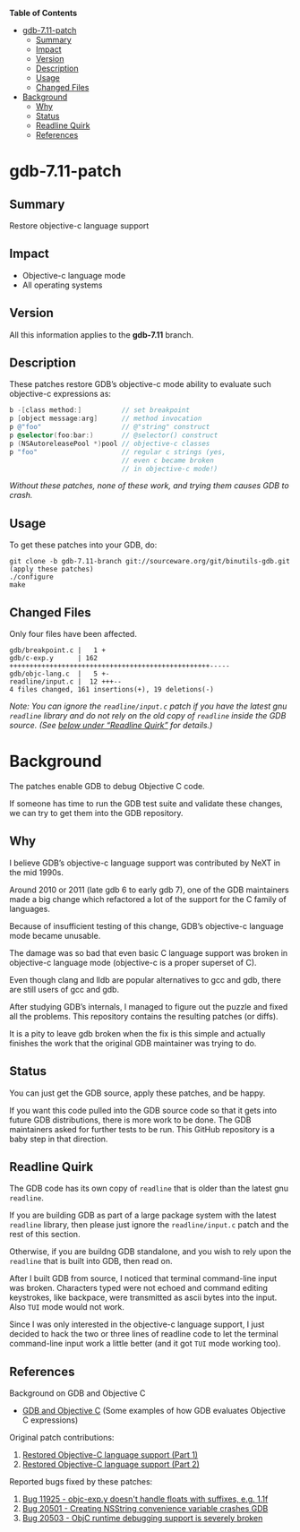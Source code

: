 <!-- markdown-toc start - Don't edit this section. Run M-x markdown-toc-refresh-toc -->
**Table of Contents**

- [gdb-7.11-patch](#gdb-711-patch)
    - [Summary](#summary)
    - [Impact](#impact)
    - [Version](#version)
    - [Description](#description)
    - [Usage](#usage)
    - [Changed Files](#changed-files)
- [Background](#background)
    - [Why](#why)
    - [Status](#status)
    - [Readline Quirk](#readline-quirk)
    - [References](#references)

<!-- markdown-toc end -->

# gdb-7.11-patch


## Summary

Restore objective-c language support


## Impact

* Objective-c language mode
* All operating systems


## Version

All this information applies to the **gdb-7.11** branch.


## Description

These patches restore GDB’s objective-c mode ability to evaluate such
objective-c expressions as:

```objective-c
b -[class method:]          // set breakpoint
p [object message:arg]      // method invocation
p @"foo"                    // @"string" construct
p @selector(foo:bar:)       // @selector() construct
p (NSAutoreleasePool *)pool // objective-c classes
p "foo"                     // regular c strings (yes,
                            // even c became broken
                            // in objective-c mode!)
```
*Without these patches, none of these work, and trying them causes GDB to crash.*

## Usage

To get these patches into your GDB, do:

```
git clone -b gdb-7.11-branch git://sourceware.org/git/binutils-gdb.git
(apply these patches)
./configure
make
```


## Changed Files

Only four files have been affected.

```
gdb/breakpoint.c |   1 +
gdb/c-exp.y      | 162 ++++++++++++++++++++++++++++++++++++++++++++++++++-----
gdb/objc-lang.c  |   5 +-
readline/input.c |  12 +++--
4 files changed, 161 insertions(+), 19 deletions(-)
```

*Note: You can ignore the `readline/input.c` patch if you have the
latest gnu `readline` library and do not rely on the old copy of
`readline` inside the GDB source. (See [below under “Readline
Quirk”](#readlinequirk) for details.)*


# Background

The patches enable GDB to debug Objective C code.

If someone has time to run the GDB test suite and validate these
changes, we can try to get them into the GDB repository.


## Why

I believe GDB’s objective-c language support was contributed by
NeXT in the mid 1990s.

Around 2010 or 2011 (late gdb 6 to early gdb 7), one of the GDB
maintainers made a big change which refactored a lot of the support
for the C family of languages.

Because of insufficient testing of this change, GDB’s objective-c
language mode became unusable.

The damage was so bad that even basic C language support was broken in
objective-c language mode (objective-c is a proper superset of C).

Even though clang and lldb are popular alternatives to gcc and gdb,
there are still users of gcc and gdb.

After studying GDB’s internals, I managed to figure out the puzzle and
fixed all the problems. This repository contains the resulting patches
(or diffs).

It is a pity to leave gdb broken when the fix is this simple and
actually finishes the work that the original GDB maintainer was trying
to do.


## Status

You can just get the GDB source, apply these patches, and be happy.

If you want this code pulled into the GDB source code so that it gets
into future GDB distributions, there is more work to be done. The GDB
maintainers asked for further tests to be run. This GitHub repository
is a baby step in that direction.


## Readline Quirk

The GDB code has its own copy of `readline` that is older than the
latest gnu `readline`.

If you are building GDB as part of a large package system with the
latest `readline` library, then please just ignore the
`readline/input.c` patch and the rest of this section.

Otherwise, if you are buildng GDB standalone, and you wish to rely
upon the `readline` that is built into GDB, then read on.

After I built GDB from source, I noticed that terminal command-line
input was broken. Characters typed were not echoed and command editing
keystrokes, like backpace, were transmitted as ascii bytes into the
input. Also `TUI` mode would not work.

Since I was only interested in the objective-c language support, I
just decided to hack the two or three lines of readline code to let
the terminal command-line input work a little better (and it got `TUI`
mode working too).


## References

Background on GDB and Objective C

* [GDB and Objective C](https://sourceware.org/ml/gdb-patches/2016-09/msg00170.html) (Some examples of how GDB evaluates Objective C expressions)

Original patch contributions:

1. [Restored Objective-C language support (Part 1)](https://sourceware.org/ml/gdb-patches/2016-09/msg00100.html)
1. [Restored Objective-C language support (Part 2)](https://sourceware.org/ml/gdb-patches/2016-09/msg00382.html)

Reported bugs fixed by these patches:

1. [Bug 11925 - objc-exp.y doesn't handle floats with suffixes, e.g. 1.1f](https://sourceware.org/bugzilla/show_bug.cgi?id=11925)
1. [Bug 20501 - Creating NSString convenience variable crashes GDB](https://sourceware.org/bugzilla/show_bug.cgi?id=20501)
1. [Bug 20503 - ObjC runtime debugging support is severely broken](https://sourceware.org/bugzilla/show_bug.cgi?id=20503)

